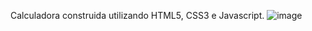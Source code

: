 Calculadora construida utilizando HTML5, CSS3 e Javascript.
![image](https://github.com/josejjonhson/Calculadora-Web-com-HTML5-CSS3-e-JS/assets/137461674/92b0af21-3c05-48bf-99d6-de0d91a39a18)
